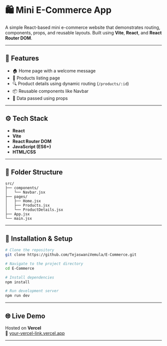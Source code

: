 # 🛍️ Mini E-Commerce App

A simple React-based mini e-commerce website that demonstrates routing, components, props, and reusable layouts. Built using **Vite**, **React**, and **React Router DOM**.

---

## 🚀 Features

- 🏠 Home page with a welcome message
- 🛒 Products listing page
- 🔍 Product details using dynamic routing (`/products/:id`)
- 📦 Reusable components like Navbar
- 🧠 Data passed using props

---

## ⚙️ Tech Stack

- **React**
- **Vite**
- **React Router DOM**
- **JavaScript (ES6+)**
- **HTML/CSS**

---

## 📁 Folder Structure

```plaintext
src/
├── components/
│   └── Navbar.jsx
├── pages/
│   ├── Home.jsx
│   ├── Products.jsx
│   └── ProductDetails.jsx
├── App.jsx
└── main.jsx
```

---

## 🧪 Installation & Setup

```bash
# Clone the repository
git clone https://github.com/TejaswaniVemula/E-Commerce.git

# Navigate to the project directory
cd E-Commerce

# Install dependencies
npm install

# Run development server
npm run dev
```

---

## 🌐 Live Demo

Hosted on **Vercel**  
🔗 [your-vercel-link.vercel.app](https://your-vercel-link.vercel.app)

---
